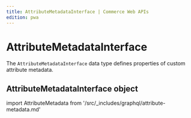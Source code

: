 ```yaml
---
title: AttributeMetadataInterface | Commerce Web APIs
edition: pwa
---
```


# AttributeMetadataInterface

The `AttributeMetadataInterface` data type defines properties of custom attribute metadata.

## AttributeMetadataInterface object

import AttributeMetadata from '/src/_includes/graphql/attribute-metadata.md'

<AttributeMetadata />
